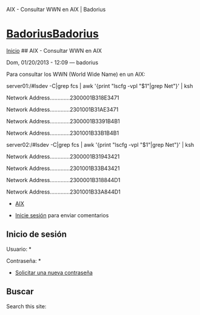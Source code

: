 





AIX - Consultar WWN en AIX | Badorius


















# [BadoriusBadorius](/ "Badorius")

 
 

[Inicio](/) ## AIX - Consultar WWN en AIX

 

Dom, 01/20/2013 - 12:09 — badorius

Para consultar los WWN (World Wide Name) en un AIX:


server01:/#lsdev -C|grep fcs | awk '{print "lscfg -vpl "$1"|grep Net"}' | ksh  

 Network Address.............2300001B318E3471  

 Network Address.............2301001B31AE3471  

 Network Address.............2300001B3391B4B1  

 Network Address.............2301001B33B1B4B1


server02:/#lsdev -C|grep fcs | awk '{print "lscfg -vpl "$1"|grep Net"}' | ksh  

 Network Address.............2300001B31943421  

 Network Address.............2301001B33B43421  

 Network Address.............2300001B318844D1  

 Network Address.............2301001B33A844D1





* [AIX](/?q=taxonomy/term/8)


* [Inicie sesión](/?q=user/login&destination=comment%2Freply%2F77%23comment-form) para enviar comentarios





 


## Inicio de sesión




Usuario: *



Contraseña: *



* [Solicitar una nueva contraseña](/?q=user/password "Solicita una contraseña nueva por correo electrónico.")






## Buscar





Search this site: 










 




